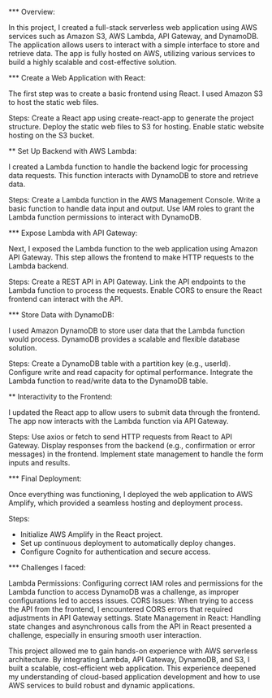*** Overview:

In this project, I created a full-stack serverless web application using AWS services such as Amazon S3, AWS Lambda, API Gateway, and DynamoDB. The application allows users to interact with a simple interface to store and retrieve data. The app is fully hosted on AWS, utilizing various services to build a highly scalable and cost-effective solution.

*** Create a Web Application with React:

The first step was to create a basic frontend using React. I used Amazon S3 to host the static web files.

Steps:
Create a React app using create-react-app to generate the project structure.
Deploy the static web files to S3 for hosting.
Enable static website hosting on the S3 bucket.

** Set Up Backend with AWS Lambda:

I created a Lambda function to handle the backend logic for processing data requests. This function interacts with DynamoDB to store and retrieve data.

Steps:
Create a Lambda function in the AWS Management Console.
Write a basic function to handle data input and output.
Use IAM roles to grant the Lambda function permissions to interact with DynamoDB.

*** Expose Lambda with API Gateway:

Next, I exposed the Lambda function to the web application using Amazon API Gateway. This step allows the frontend to make HTTP requests to the Lambda backend.

Steps:
Create a REST API in API Gateway.
Link the API endpoints to the Lambda function to process the requests.
Enable CORS to ensure the React frontend can interact with the API.

*** Store Data with DynamoDB:

I used Amazon DynamoDB to store user data that the Lambda function would process. DynamoDB provides a scalable and flexible database solution.

Steps:
Create a DynamoDB table with a partition key (e.g., userId).
Configure write and read capacity for optimal performance.
Integrate the Lambda function to read/write data to the DynamoDB table.

** Interactivity to the Frontend:

I updated the React app to allow users to submit data through the frontend. The app now interacts with the Lambda function via API Gateway.

Steps:
Use axios or fetch to send HTTP requests from React to API Gateway.
Display responses from the backend (e.g., confirmation or error messages) in the frontend.
Implement state management to handle the form inputs and results.

*** Final Deployment:

Once everything was functioning, I deployed the web application to AWS Amplify, which provided a seamless hosting and deployment process.

Steps:
- Initialize AWS Amplify in the React project.
- Set up continuous deployment to automatically deploy changes.
- Configure Cognito for authentication and secure access.

*** Challenges I faced:

Lambda Permissions: Configuring correct IAM roles and permissions for the Lambda function to access DynamoDB was a challenge, as improper configurations led to access issues.
CORS Issues: When trying to access the API from the frontend, I encountered CORS errors that required adjustments in API Gateway settings.
State Management in React: Handling state changes and asynchronous calls from the API in React presented a challenge, especially in ensuring smooth user interaction.


This project allowed me to gain hands-on experience with AWS serverless architecture. By integrating Lambda, API Gateway, DynamoDB, and S3, I built a scalable, cost-efficient web application. This experience deepened my understanding of cloud-based application development and how to use AWS services to build robust and dynamic applications.


